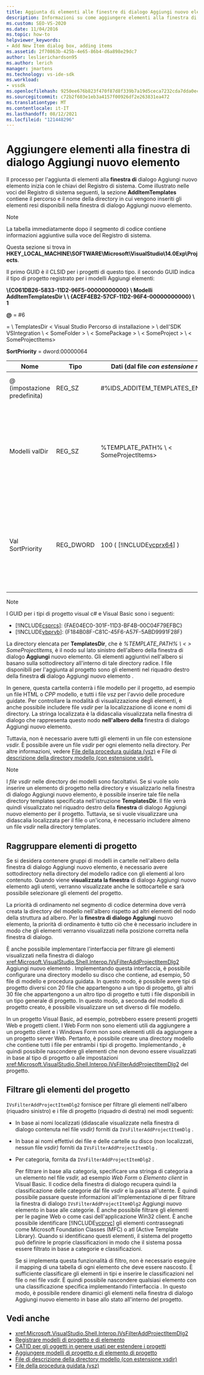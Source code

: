 ```yaml
---
title: Aggiunta di elementi alle finestre di dialogo Aggiungi nuovo elemento | Microsoft Docs
description: Informazioni su come aggiungere elementi alla finestra di dialogo Aggiungi nuovo elemento in Visual Studio, in modo da visualizzare modelli ed elementi di progetto da usare nei progetti.
ms.custom: SEO-VS-2020
ms.date: 11/04/2016
ms.topic: how-to
helpviewer_keywords:
- Add New Item dialog box, adding items
ms.assetid: 2f70863b-425b-4e65-86b4-d6a898e29dc7
author: leslierichardson95
ms.author: lerich
manager: jmartens
ms.technology: vs-ide-sdk
ms.workload:
- vssdk
ms.openlocfilehash: 9250ee676b823f470f87d8f339b7a19d5ceca7232cda7dda0ec49cd8b5ec89b1
ms.sourcegitcommit: c72b2f603e1eb3a4157f00926df2e263831ea472
ms.translationtype: MT
ms.contentlocale: it-IT
ms.lasthandoff: 08/12/2021
ms.locfileid: "121448296"
---
```

# <a name="add-items-to-the-add-new-item-dialog-box"></a>Aggiungere elementi alla finestra di dialogo Aggiungi nuovo elemento
Il processo per l'aggiunta di elementi alla **finestra di** dialogo Aggiungi nuovo elemento inizia con le chiavi del Registro di sistema. Come illustrato nelle voci del Registro di sistema seguenti, la sezione **AddItemTemplates** contiene  il percorso e il nome della directory in cui vengono inseriti gli elementi resi disponibili nella finestra di dialogo Aggiungi nuovo elemento.

> [!NOTE]
> La tabella immediatamente dopo il segmento di codice contiene informazioni aggiuntive sulla voce del Registro di sistema.

 Questa sezione si trova in **HKEY_LOCAL_MACHINE\SOFTWARE\Microsoft\VisualStudio\14.0Exp\Projects**.

 Il primo GUID è il CLSID per i progetti di questo tipo. il secondo GUID indica il tipo di progetto registrato per i modelli Aggiungi elementi:

 **\\{C061DB26-5833-11D2-96F5-00000000000} \\ Modelli AddItemTemplatesDir \\ \\ {ACEF4EB2-57CF-11D2-96F4-00000000000} \\ 1**

 **@** = #6

   =  \\ TemplatesDir &lt; Visual Studio Percorso di installazione &gt; \\ dell'SDK VSIntegration \\ &lt; SomeFolder &gt; \\ &lt; SomePackage &gt; \\ &lt; SomeProject &gt; \\ &lt; SomeProjectItems&gt;

 **SortPriority** = dword:00000064

| Nome | Tipo | Dati (dal file *con estensione rgs)* | Descrizione |
|------------------|-----------| - | - |
| @ (impostazione predefinita) | REG_SZ | #%IDS_ADDITEM_TEMPLATES_ENTRY% | ID risorsa per **i modelli Aggiungi** elemento. |
| Modelli valDir | REG_SZ | %TEMPLATE_PATH% \\ &lt; SomeProjectItems&gt; | Percorso degli elementi di progetto visualizzati nella finestra di dialogo per la **procedura guidata Aggiungi nuovo** elemento. |
| Val SortPriority | REG_DWORD | 100 ( [!INCLUDE[vcprx64](../../extensibility/internals/includes/vcprx64_md.md)] ) | Determina l'ordinamento nel nodo della struttura ad albero dei file visualizzati nella finestra **di** dialogo Aggiungi nuovo elemento . |

> [!NOTE]
> I GUID per i tipi di progetto visual c# e Visual Basic sono i seguenti:
> - [!INCLUDE[csprcs](../../data-tools/includes/csprcs_md.md)]: {FAE04EC0-301F-11D3-BF4B-00C04F79EFBC}
> - [!INCLUDE[vbprvb](../../code-quality/includes/vbprvb_md.md)]: {F184B08F-C81C-45F6-A57F-5ABD9991F28F}

 La directory elencata per **TemplatesDir**, che è *%TEMPLATE_PATH% \\ &lt; &gt; SomeProjectItems,* è il nodo sul lato sinistro dell'albero della finestra di dialogo **Aggiungi** nuovo elemento. Gli elementi aggiuntivi nell'albero si basano sulla sottodirectory all'interno di tale directory radice. I file disponibili per l'aggiunta al progetto sono gli elementi nel riquadro destro della finestra **di** dialogo Aggiungi nuovo elemento .

 In genere, questa cartella conterrà i file modello per il progetto, ad esempio un file HTML o *CPP* modello, e tutti i file *vsz* per l'avvio delle procedure guidate. Per controllare la modalità di visualizzazione degli elementi, è anche possibile includere file *vsdir* per la localizzazione di icone e nomi di directory. La stringa localizzata è la didascalia visualizzata nella finestra di dialogo che rappresenta questo nodo **nell'albero della** finestra di dialogo Aggiungi nuovo elemento.

 Tuttavia, non è necessario avere tutti gli elementi in un file con estensione *vsdir.* È possibile avere un file *vsdir* per ogni elemento nella directory. Per altre informazioni, vedere [File della procedura guidata (vsz)](../../extensibility/internals/wizard-dot-vsz-file.md) e File di [descrizione della directory modello (con estensione vsdir).](../../extensibility/internals/template-directory-description-dot-vsdir-files.md)

> [!NOTE]
> I *file vsdir* nelle directory dei modelli sono facoltativi. Se si vuole solo inserire un elemento di progetto  nella directory e visualizzarlo nella finestra di dialogo Aggiungi nuovo elemento, è possibile inserire tale file nella directory templates specificata nell'istruzione **TemplatesDir.** Il file verrà quindi visualizzato nel riquadro destro della **finestra** di dialogo Aggiungi nuovo elemento per il progetto. Tuttavia, se si vuole visualizzare una didascalia localizzata per il file o un'icona, è necessario includere almeno un file *vsdir* nella directory templates.

## <a name="group-project-items"></a>Raggruppare elementi di progetto
 Se si desidera contenere gruppi  di modelli in cartelle nell'albero della finestra di dialogo Aggiungi nuovo elemento, è necessario avere sottodirectory nella directory del modello radice con gli elementi al loro contenuto. Quando viene **visualizzata la finestra** di dialogo Aggiungi nuovo elemento agli utenti, verranno visualizzate anche le sottocartelle e sarà possibile selezionare gli elementi del progetto.

 La priorità di ordinamento nel segmento di codice determina dove verrà creata la directory del modello nell'albero rispetto ad altri elementi del nodo della struttura ad albero. Per la **finestra di dialogo Aggiungi** nuovo elemento, la priorità di ordinamento è tutto ciò che è necessario includere in modo che gli elementi verranno visualizzati nella posizione corretta nella finestra di dialogo.

 È anche possibile implementare l'interfaccia per filtrare gli elementi visualizzati nella finestra di dialogo <xref:Microsoft.VisualStudio.Shell.Interop.IVsFilterAddProjectItemDlg2> Aggiungi nuovo elemento .  Implementando questa interfaccia, è possibile configurare una directory modello su disco che contiene, ad esempio, 50 file di modello e procedura guidata. In questo modo, è possibile avere tipi di progetto diversi con 20 file che appartengono a un tipo di progetto, gli altri 30 file che appartengono a un altro tipo di progetto e tutti i file disponibili in un tipo generale di progetto. In questo modo, a seconda del modello di progetto creato, è possibile visualizzare un set diverso di file modello.

 In un progetto Visual Basic, ad esempio, potrebbero essere presenti progetti Web e progetti client. I Web Form non sono elementi utili da aggiungere a un progetto client e i Windows Form non sono elementi utili da aggiungere a un progetto server Web. Pertanto, è possibile creare una directory modello che contiene tutti i file per entrambi i tipi di progetto. Implementando , è quindi possibile nascondere gli elementi che non devono essere visualizzati in base al tipo di progetto o alle impostazioni <xref:Microsoft.VisualStudio.Shell.Interop.IVsFilterAddProjectItemDlg2> del progetto.

## <a name="filter-project-items"></a>Filtrare gli elementi del progetto
 `IVsFilterAddProjectItemDlg2` fornisce per filtrare gli elementi nell'albero (riquadro sinistro) e i file di progetto (riquadro di destra) nei modi seguenti:

- In base ai nomi localizzati (didascalie visualizzate nella finestra di dialogo contenuta nel file *vsdir)* forniti da `IVsFilterAddProjectItemDlg` .

- In base ai nomi effettivi dei file e delle cartelle su disco (non localizzati, nessun file *vsdir)* forniti da `IVsFilterAddProjectItemDlg` .

- Per categoria, fornita da `IVsFilterAddProjectItemDlg2` .

  Per filtrare in base alla categoria, specificare una stringa di categoria a un elemento nel file *vsdir,* ad esempio *Web Form* o *Elemento client* in Visual Basic. Il codice della finestra di dialogo recupera quindi la classificazione delle categorie dal file *vsdir* e la passa all'utente. È quindi possibile passare queste informazioni all'implementazione di per filtrare la finestra di dialogo `IVsFilterAddProjectItemDlg2` Aggiungi nuovo elemento in base alle categorie.  È anche possibile filtrare gli elementi per le pagine Web o come casi dell'applicazione Win32 client. È anche possibile identificare [!INCLUDE[vcprvc](../../code-quality/includes/vcprvc_md.md)] gli elementi contrassegnati come Microsoft Foundation Classes (MFC) o atl (Active Template Library). Quando si identificano questi elementi, il sistema del progetto può definire le proprie classificazioni in modo che il sistema possa essere filtrato in base a categorie e classificazioni.

  Se si implementa questa funzionalità di filtro, non è necessario eseguire il mapping di una tabella di ogni elemento che deve essere nascosto. È sufficiente classificare gli elementi in tipi e inserire le classificazioni nel file o nei file *vsdir.* È quindi possibile nascondere qualsiasi elemento con una classificazione specifica implementando l'interfaccia . In questo modo, è possibile  rendere dinamici gli elementi nella finestra di dialogo Aggiungi nuovo elemento in base allo stato all'interno del progetto.

## <a name="see-also"></a>Vedi anche
- <xref:Microsoft.VisualStudio.Shell.Interop.IVsFilterAddProjectItemDlg2>
- [Registrare modelli di progetto e di elemento](../../extensibility/internals/registering-project-and-item-templates.md)
- [CATID per gli oggetti in genere usati per estendere i progetti](../../extensibility/internals/catids-for-objects-that-are-typically-used-to-extend-projects.md)
- [Aggiungere modelli di progetto e di elemento di progetto](../../extensibility/internals/adding-project-and-project-item-templates.md)
- [File di descrizione della directory modello (con estensione vsdir)](../../extensibility/internals/template-directory-description-dot-vsdir-files.md)
- [File della procedura guidata (vsz)](../../extensibility/internals/wizard-dot-vsz-file.md)
